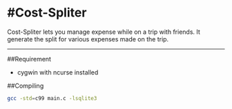 #Cost-Spliter
=============

Cost-Spliter lets you manage expense while on a trip with friends. It generate the split for various expenses made on the trip.

-------------

##Requirement

- cygwin with ncurse installed

##Compiling

 ```sh
 gcc -std=c99 main.c -lsqlite3
 ```
